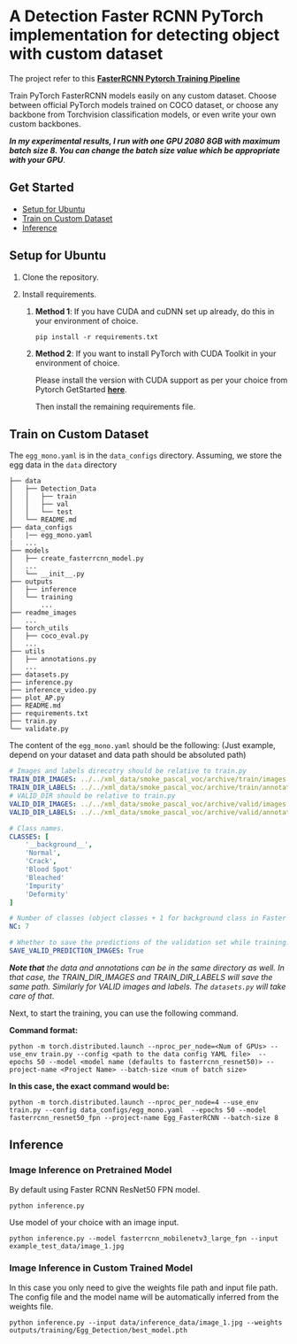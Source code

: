 # A Detection Faster RCNN PyTorch implementation for detecting object with custom dataset

The project refer to this **[FasterRCNN Pytorch Training Pipeline](https://github.com/sovit-123/fasterrcnn-pytorch-training-pipeline#Train-on-Custom-Dataset)**

Train PyTorch FasterRCNN models easily on any custom dataset. Choose between official PyTorch models trained on COCO dataset, or choose any backbone from Torchvision classification models, or even write your own custom backbones. 

***In my experimental results, I run with one GPU 2080 8GB with maximum batch size 8. You can change the batch size value which be appropriate with your GPU***.

## Get Started


* [Setup for Ubuntu](#Setup-for-Ubuntu)
* [Train on Custom Dataset](#Train-on-Custom-Dataset)
* [Inference](#Inference)

## Setup for Ubuntu

1. Clone the repository.


2. Install requirements.

   1. **Method 1**: If you have CUDA and cuDNN set up already, do this in your environment of choice.

      ```
      pip install -r requirements.txt
      ```

   2. **Method 2**: If you want to install PyTorch with CUDA Toolkit in your environment of choice.

      Please install the version with CUDA support as per your choice from Pytorch GetStarted **[here](https://pytorch.org/get-started/locally/)**.

      Then install the remaining requirements file.

## Train on Custom Dataset

The `egg_mono.yaml` is in the `data_configs` directory. Assuming, we store the egg data in the `data` directory

```
├── data
│   ├── Detection_Data
│   │   ├── train
│   │   ├── val
│   │   └── test
│   └── README.md
├── data_configs
│   |── egg_mono.yaml
|   ...
├── models
│   ├── create_fasterrcnn_model.py
│   ...
│   └── __init__.py
├── outputs
│   ├── inference
│   └── training
│       ...
├── readme_images
│   ...
├── torch_utils
│   ├── coco_eval.py
│   ...
├── utils
│   ├── annotations.py
│   ...
├── datasets.py
├── inference.py
├── inference_video.py
├── plot_AP.py
├── README.md
├── requirements.txt
├── train.py
└── validate.py
```

The content of the `egg_mono.yaml` should be the following: (Just example, depend on your dataset and data path should be absoluted path) 

```yaml
# Images and labels direcotry should be relative to train.py
TRAIN_DIR_IMAGES: ../../xml_data/smoke_pascal_voc/archive/train/images
TRAIN_DIR_LABELS: ../../xml_data/smoke_pascal_voc/archive/train/annotations
# VALID_DIR should be relative to train.py
VALID_DIR_IMAGES: ../../xml_data/smoke_pascal_voc/archive/valid/images
VALID_DIR_LABELS: ../../xml_data/smoke_pascal_voc/archive/valid/annotations

# Class names.
CLASSES: [
    '__background__',
    'Normal',
    'Crack',
    'Blood Spot'
    'Bleached'
    'Impurity'
    'Deformity'
]

# Number of classes (object classes + 1 for background class in Faster RCNN).
NC: 7

# Whether to save the predictions of the validation set while training.
SAVE_VALID_PREDICTION_IMAGES: True
```

***Note that*** *the data and annotations can be in the same directory as well. In that case, the TRAIN_DIR_IMAGES and TRAIN_DIR_LABELS will save the same path. Similarly for VALID images and labels. The `datasets.py` will take care of that*.

Next, to start the training, you can use the following command.

**Command format:**

```
python -m torch.distributed.launch --nproc_per_node=<Num of GPUs> --use_env train.py --config <path to the data config YAML file>  --epochs 50 --model <model name (defaults to fasterrcnn_resnet50)> --project-name <Project Name> --batch-size <num of batch size>
```

**In this case, the exact command would be:**

```
python -m torch.distributed.launch --nproc_per_node=4 --use_env train.py --config data_configs/egg_mono.yaml  --epochs 50 --model fasterrcnn_resnet50_fpn --project-name Egg_FasterRCNN --batch-size 8
```

## Inference

### Image Inference on Pretrained Model

By default using Faster RCNN ResNet50 FPN model.

```
python inference.py
```

Use model of your choice with an image input.

```
python inference.py --model fasterrcnn_mobilenetv3_large_fpn --input example_test_data/image_1.jpg
```

### Image Inference in Custom Trained Model

In this case you only need to give the weights file path and input file path. The config file and the model name will be automatically inferred from the weights file.

```
python inference.py --input data/inference_data/image_1.jpg --weights outputs/training/Egg_Detection/best_model.pth
```

